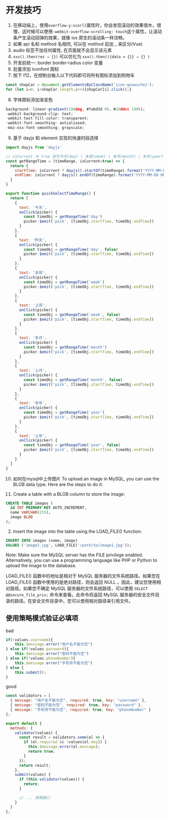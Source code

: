 # 开发技巧

1. 在移动端上，使用`overflow-y:scorll`属性时，你会发现滚动的效果很木，很慢，这时候可以使用`-webkit-overflow-scrolling: touch`这个属性，让滚动条产生滚动回弹的效果，就像 ios 原生的滚动条一样流畅。
2. 如果 api 名和 method 名相同, 可以在 method 前加 _ 来区分(Vue)
3. audio 标签不加任何属性, 在页面就不会显示该元素
4. `xxx().then(res ⇒ {})` 可以优化为 `xxx().then(({data = {}} ⇒ {} )`
5. 开发前统一: border border-radius color 变量
6. 批量添加 iconfont 图标
7.  按下 f12，在控制台输入以下代码即可将所有图标添加到购物车
  ```js
  const shopCar = document.getElementsByClassName('icon-gouwuche1');
  for (let i=0; i<shopCar.length;i++){shopCar[i].click();}
  ```
8. 字体图标添加渐变色
```js
background: linear-gradient(180deg, #fabd3d 0%, #10ddcc 100%);
-webkit-background-clip: text;
-webkit-text-fill-color: transparent;
-webkit-font-smoothing: antialiased;
-moz-osx-font-smoothing: grayscale;
```
9. 基于 dayjs 和 element 实现的快速时段选择
```js
import dayjs from 'dayjs'

// isCurrent 为 true 则为今天(day) | 本周(week) | 本月(month) | 本年(year)
const getRangeTime = (timeRange, isCurrent=true) => {
  return {
    startTime: isCurrent ? dayjs().startOf(timeRange).format('YYYY-MM-DD HH:mm:ss') : dayjs().add(-1, timeRange).startOf(timeRange).format('YYYY-MM-DD HH:mm:ss'),
    endTime: isCurrent ? dayjs().endOf(timeRange).format('YYYY-MM-DD HH:mm:ss') : dayjs().add(-1, timeRange).endOf(timeRange).format('YYYY-MM-DD HH:mm:ss')
  }
}

export function quickSelectTimeRange() {
  return [
    {
      text: '今天',
      onClick(picker) {
        const timeObj = getRangeTime('day')
        picker.$emit('pick', [timeObj.startTime, timeObj.endTime])
      }
    },
    {
      text: '昨天',
      onClick(picker) {
        const timeObj = getRangeTime('day', false)
        picker.$emit('pick', [timeObj.startTime, timeObj.endTime])
      }
    },
    {
      text: '本周',
      onClick(picker) {
        const timeObj = getRangeTime('week')
        picker.$emit('pick', [timeObj.startTime, timeObj.endTime])
      }
    },
    {
      text: '上周',
      onClick(picker) {
        const timeObj = getRangeTime('week', false)
        picker.$emit('pick', [timeObj.startTime, timeObj.endTime])
      }
    },
    {
      text: '本月',
      onClick(picker) {
        const timeObj = getRangeTime('month')
        picker.$emit('pick', [timeObj.startTime, timeObj.endTime])
      }
    },
    {
      text: '上月',
      onClick(picker) {
        const timeObj = getRangeTime('month', false)
        picker.$emit('pick', [timeObj.startTime, timeObj.endTime])
      }
    },
    {
      text: '本年',
      onClick(picker) {
        const timeObj = getRangeTime('year')
        picker.$emit('pick', [timeObj.startTime, timeObj.endTime])
      }
    },
    {
      text: '上年',
      onClick(picker) {
        const timeObj = getRangeTime('year', false)
        picker.$emit('pick', [timeObj.startTime, timeObj.endTime])
      }
    }
  ]
}
```
10. 如何在mysql中上传图片
To upload an image in MySQL, you can use the BLOB data type. Here are the steps to do it:

1. Create a table with a BLOB column to store the image:
```sql
CREATE TABLE images (
  id INT PRIMARY KEY AUTO_INCREMENT,
  name VARCHAR(255),
  image BLOB
);
```
2. Insert the image into the table using the LOAD_FILE() function:
```sql
INSERT INTO images (name, image)
VALUES ('image1.jpg', LOAD_FILE('/path/to/image1.jpg'));
```
Note: Make sure the MySQL server has the FILE privilege enabled.
Alternatively, you can use a programming language like PHP or Python to upload the image to the database.

LOAD_FILE()  函数中的地址是相对于 MySQL 服务器的文件系统路径。如果您在  LOAD_FILE()  函数中使用的是绝对路径，则会返回  NULL 。因此，建议您使用相对路径。如果您不确定 MySQL 服务器的文件系统路径，可以使用  `SELECT @@secure_file_priv;`  命令来查看。此命令将返回 MySQL 服务器的安全文件目录的路径。在安全文件目录中，您可以使用相对路径来引用文件。

## 使用策略模式验证必填项

bad
```js
if(!values.username){
    this.$message.error("用户名不能为空")
} else if(!values.password){
    this.$message.error("密码不能为空")
} else if(!values.phoneNumber){
    this.$message.error("手机号不能为空")
} else {
    this.submit();
}
```

good
```js
const validators = [
  { message: "用户名不能为空", required: true, key: "username" },
  { message: "密码不能为空", required: true, key: "password" },
  { message: "手机号不能为空", required: true, key: "phoneNumber" }
];

export default {
  methods: {
    validator(values) {
      const result = validators.some(el => {
        if (el.required && !values[el.key]) {
          this.$message.error(el.message);
          return true;
        }
      });
      return result;
    },
    submit(values) {
      if (this.validator(values)) {
        return;
      }

      // ... 调用接口
    }
  }
};
```